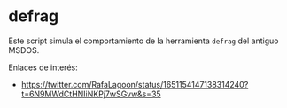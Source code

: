 
# defrag

Este script simula el comportamiento de la herramienta `defrag` del antiguo MSDOS.

Enlaces de interés:
* https://twitter.com/RafaLagoon/status/1651154147138314240?t=6N9MWdCtHNIiNKPj7wSGvw&s=35
